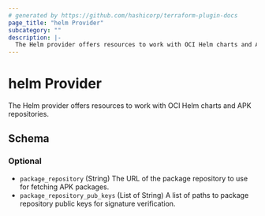 ```yaml
---
# generated by https://github.com/hashicorp/terraform-plugin-docs
page_title: "helm Provider"
subcategory: ""
description: |-
  The Helm provider offers resources to work with OCI Helm charts and APK repositories.
---
```


# helm Provider

The Helm provider offers resources to work with OCI Helm charts and APK repositories.



<!-- schema generated by tfplugindocs -->
## Schema

### Optional

- `package_repository` (String) The URL of the package repository to use for fetching APK packages.
- `package_repository_pub_keys` (List of String) A list of paths to package repository public keys for signature verification.

